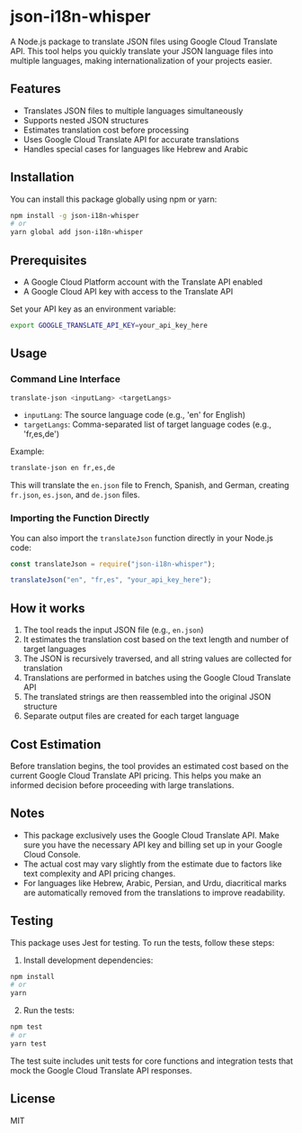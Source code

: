 # json-i18n-whisper

A Node.js package to translate JSON files using Google Cloud Translate API. This tool helps you quickly translate your JSON language files into multiple languages, making internationalization of your projects easier.

## Features

- Translates JSON files to multiple languages simultaneously
- Supports nested JSON structures
- Estimates translation cost before processing
- Uses Google Cloud Translate API for accurate translations
- Handles special cases for languages like Hebrew and Arabic

## Installation

You can install this package globally using npm or yarn:

```bash
npm install -g json-i18n-whisper
# or
yarn global add json-i18n-whisper
```

## Prerequisites

- A Google Cloud Platform account with the Translate API enabled
- A Google Cloud API key with access to the Translate API

Set your API key as an environment variable:

```bash
export GOOGLE_TRANSLATE_API_KEY=your_api_key_here
```

## Usage

### Command Line Interface

```bash
translate-json <inputLang> <targetLangs>
```

- `inputLang`: The source language code (e.g., 'en' for English)
- `targetLangs`: Comma-separated list of target language codes (e.g., 'fr,es,de')

Example:

```bash
translate-json en fr,es,de
```

This will translate the `en.json` file to French, Spanish, and German, creating `fr.json`, `es.json`, and `de.json` files.

### Importing the Function Directly

You can also import the `translateJson` function directly in your Node.js code:

```javascript
const translateJson = require("json-i18n-whisper");

translateJson("en", "fr,es", "your_api_key_here");
```

## How it works

1. The tool reads the input JSON file (e.g., `en.json`)
2. It estimates the translation cost based on the text length and number of target languages
3. The JSON is recursively traversed, and all string values are collected for translation
4. Translations are performed in batches using the Google Cloud Translate API
5. The translated strings are then reassembled into the original JSON structure
6. Separate output files are created for each target language

## Cost Estimation

Before translation begins, the tool provides an estimated cost based on the current Google Cloud Translate API pricing. This helps you make an informed decision before proceeding with large translations.

## Notes

- This package exclusively uses the Google Cloud Translate API. Make sure you have the necessary API key and billing set up in your Google Cloud Console.
- The actual cost may vary slightly from the estimate due to factors like text complexity and API pricing changes.
- For languages like Hebrew, Arabic, Persian, and Urdu, diacritical marks are automatically removed from the translations to improve readability.

## Testing

This package uses Jest for testing. To run the tests, follow these steps:

1. Install development dependencies:

```bash
npm install
# or
yarn
```

2. Run the tests:

```bash
npm test
# or
yarn test
```

The test suite includes unit tests for core functions and integration tests that mock the Google Cloud Translate API responses.

## License

MIT

